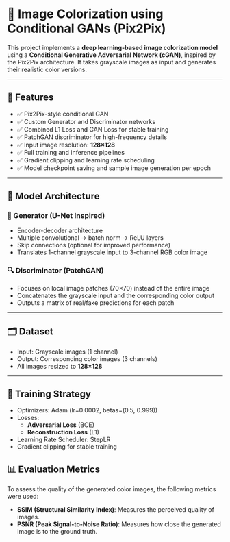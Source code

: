 # 🎨 Image Colorization using Conditional GANs (Pix2Pix)

This project implements a **deep learning-based image colorization model** using a **Conditional Generative Adversarial Network (cGAN)**, inspired by the Pix2Pix architecture. It takes grayscale images as input and generates their realistic color versions.

---

## 📌 Features

- ✅ Pix2Pix-style conditional GAN
- ✅ Custom Generator and Discriminator networks
- ✅ Combined L1 Loss and GAN Loss for stable training
- ✅ PatchGAN discriminator for high-frequency details
- ✅ Input image resolution: **128×128**
- ✅ Full training and inference pipelines
- ✅ Gradient clipping and learning rate scheduling
- ✅ Model checkpoint saving and sample image generation per epoch

---

## 🧠 Model Architecture

### 🧬 Generator (U-Net Inspired)

- Encoder-decoder architecture
- Multiple convolutional → batch norm → ReLU layers
- Skip connections (optional for improved performance)
- Translates 1-channel grayscale input to 3-channel RGB color image

### 🔍 Discriminator (PatchGAN)

- Focuses on local image patches (70×70) instead of the entire image
- Concatenates the grayscale input and the corresponding color output
- Outputs a matrix of real/fake predictions for each patch

---

## 🗂️ Dataset

- Input: Grayscale images (1 channel)
- Output: Corresponding color images (3 channels)
- All images resized to **128×128**

---

## 🚀 Training Strategy

- Optimizers: Adam (lr=0.0002, betas=(0.5, 0.999))
- Losses:
  - **Adversarial Loss** (BCE)
  - **Reconstruction Loss** (L1)
- Learning Rate Scheduler: StepLR
- Gradient clipping for stable training

## 📊 Evaluation Metrics

To assess the quality of the generated color images, the following metrics were used:

- **SSIM (Structural Similarity Index)**: Measures the perceived quality of images.
- **PSNR (Peak Signal-to-Noise Ratio)**: Measures how close the generated image is to the ground truth.
